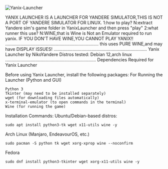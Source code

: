 

![Yanix-Launcher](https://github.com/user-attachments/assets/a4fdb8c0-fcfa-44d1-94d3-7e9e359c13a9)




YANIX LAUNCHER IS A LAUNCHER FOR YANDERE SIMULATOR,THIS IS NOT A PORT OF YANDERE SIMULATOR FOR LINUX.
1:how to play?
N:extract Yandere sim's game folder in YanixLauncher and then press "play"
2:what runner this use?
N:WINE,that is Wine is Not an Emulator required to run yanix. IF YOU DON'T HAVE WINE,YOU CANNOT PLAY YANIX!!
..........................................................................
this uses PURE WINE,and may have DISPLAY ISSUES!
..........................................................................
Yanix Launcher by NikoYandere
Distros tested:
Debian 12,arch linux
........................................................................
Dependencies Required for Yanix Launcher

Before using Yanix Launcher, install the following packages:
For Running the Launcher (Python and GUI)

    Python 3
    Tkinter (may need to be installed separately)
    wget (for downloading files automatically)
    x-terminal-emulator (to open commands in the terminal)
    Wine (for running the game)

Installation Commands:
Ubuntu/Debian-based distros:

`sudo apt install python3-tk wget x11-utils wine -y`

Arch Linux (Manjaro, EndeavourOS, etc.)

`sudo pacman -S python tk wget xorg-xprop wine --noconfirm`

Fedora

`sudo dnf install python3-tkinter wget xorg-x11-utils wine -y`
